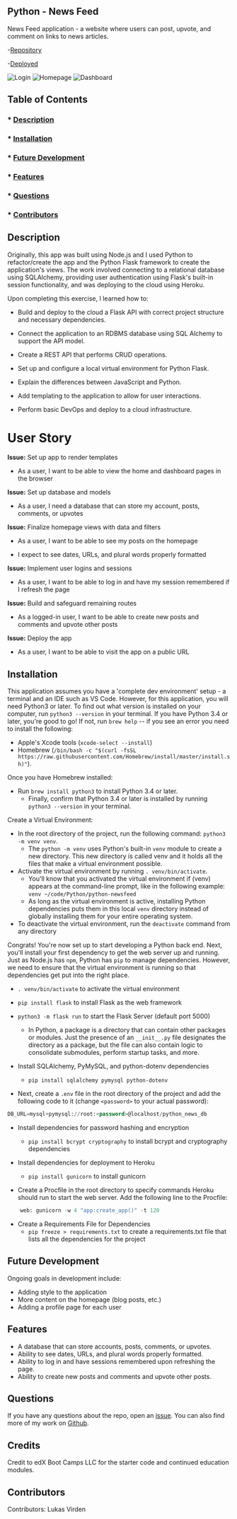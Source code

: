 ## Python - News Feed

News Feed application - a website where users can post, upvote, and comment on links to news articles. 

-[Repository](https://github.com/luksvrd/Rally)

-[Deployed](https://ljv-python-newsfeed-af7bd51bba2f.herokuapp.com/)

![Login](src/login.jpg)
![Homepage](src/homepage.jpg)
![Dashboard](src/dashboard.jpg)

## Table of Contents

### \* [Description](#description)

### \* [Installation](#installation)

### \* [Future Development](#Future-Development)

### \* [Features](#Features)

### \* [Questions](#questions)

### \* [Contributors](#contributors)

## Description

Originally, this app was built using Node.js and I used Python to refactor/create the app and the Python Flask framework to create the application's views. The work involved connecting to a relational database using SQLAlchemy, providing user authentication using Flask's built-in session functionality, and was deploying to the cloud using Heroku.

Upon completing this exercise, I learned how to:

- Build and deploy to the cloud a Flask API with correct project structure and necessary dependencies.

- Connect the application to an RDBMS database using SQL Alchemy to support the API model.

- Create a REST API that performs CRUD operations.

- Set up and configure a local virtual environment for Python Flask.

- Explain the differences between JavaScript and Python.

- Add templating to the application to allow for user interactions.

- Perform basic DevOps and deploy to a cloud infrastructure.

# User Story


**Issue:** Set up app to render templates

* As a user, I want to be able to view the home and dashboard pages in the browser

**Issue:** Set up database and models

* As a user, I need a database that can store my account, posts, comments, or upvotes

**Issue:** Finalize homepage views with data and filters

* As a user, I want to be able to see my posts on the homepage

* I expect to see dates, URLs, and plural words properly formatted

**Issue:** Implement user logins and sessions

* As a user, I want to be able to log in and have my session remembered if I refresh the page

**Issue:** Build and safeguard remaining routes

* As a logged-in user, I want to be able to create new posts and comments and upvote other posts

**Issue:** Deploy the app

* As a user, I want to be able to visit the app on a public URL

## Installation

This application assumes you have a 'complete dev environment' setup - a terminal and an IDE such as VS Code. However, for this application, you will need Python3 or later. To find out what version is installed on your computer, run `python3 --version` in your terminal. If you have Python 3.4 or later, you're good to go! 
If not, run `brew help` -- if you see an error you need to install the following:
- Apple's Xcode tools (`xcode-select --install`) 
- Homebrew (`/bin/bash -c "$(curl -fsSL https://raw.githubusercontent.com/Homebrew/install/master/install.sh)"`). 

Once you have Homebrew installed:
- Run `brew install python3` to install Python 3.4 or later.
    - Finally, confirm that Python 3.4 or later is installed by running `python3 --version` in your terminal.


Create a Virtual Environment:

- In the root directory of the project, run the following command: `python3 -m venv venv`. 
    - The `python -m venv` uses Python's built-in `venv` module to create a new directory. This new directory is called venv and it holds all the files that make a virtual environment possible.
- Activate the virtual environment by running `. venv/bin/activate`. 
    - You'll know that you activated the virtual environment if (venv) appears at the command-line prompt, like in the following example: `venv ~/code/Python/python-newsfeed`
    - As long as the virtual environment is active, installing Python dependencies puts them in this local `venv` directory instead of globally installing them for your entire operating system.
- To deactivate the virtual environment, run the `deactivate` command from any directory

Congrats! You're now set up to start developing a Python back end. Next, you'll install your first dependency to get the web server up and running. Just as Node.js has `npm`, Python has `pip` to manage dependencies. However, we need to ensure that the virtual environment is running so that dependencies get put into the right place. 
- `. venv/bin/activate` to activate the virtual environment
- `pip install flask` to install Flask as the web framework
- `python3 -m flask run` to start the Flask Server (default port 5000)
    - In Python, a package is a directory that can contain other packages or modules. Just the presence of an `__init__.py` file designates the directory as a package, but the file can also contain logic to consolidate submodules, perform startup tasks, and more.
- Install SQLAlchemy, PyMySQL, and python-dotenv dependencies
    - `pip install sqlalchemy pymysql python-dotenv`

- Next, create a `.env` file in the root directory of the project and add the following code to it (change `<password>` to your actual password):
```sql
DB_URL=mysql+pymysql://root:<password>@localhost/python_news_db
```

- Install dependencies for password hashing and encryption
    - `pip install bcrypt cryptography` to install bcrypt and cryptography dependencies 

- Install dependencies for deployment to Heroku
    - `pip install gunicorn` to install gunicorn 

- Create a Procfile in the root directory to specify commands Heroku should run to start the web server. Add the following line to the Procfile:
```python
    web: gunicorn -w 4 "app:create_app()" -t 120
```
- Create a Requirements File for Dependencies 
    - `pip freeze > requirements.txt` to create a requirements.txt file that lists all the dependencies for the project

## Future Development

Ongoing goals in development include:

- Adding style to the application
- More content on the homepage (blog posts, etc.)
- Adding a profile page for each user

## Features

- A database that can store accounts, posts, comments, or upvotes.
- Ability to see dates, URLs, and plural words properly formatted.
- Ability to log in and have sessions remembered upon refreshing the page.
- Ability to create new posts and comments and upvote other posts.

## Questions

If you have any questions about the repo, open an [issue](https://github.com/luksvrd/python-newsfeed/issues). You can also find more of my work on [Github](https://github.com/luksvrd).

## Credits

Credit to edX Boot Camps LLC for the starter code and continued education modules.

## Contributors

Contributors: Lukas Virden

